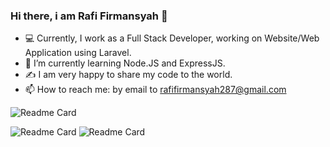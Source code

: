 ### Hi there, i am Rafi Firmansyah 👋

- :computer:  Currently, I work as a Full Stack Developer, working on Website/Web Application using Laravel.
- 🌱  I’m currently learning Node.JS and ExpressJS.
- :writing_hand:  I am very happy to share my code to the world.
- 📫   How to reach me:  by email to rafifirmansyah287@gmail.com



![Readme Card](https://github-readme-stats.vercel.app/api/pin/?username=rafifirmansyah&repo=ecommerce-api-with-expressjs-postgresql&show_owner=true)

![Readme Card](https://github-readme-stats.vercel.app/api?username=rafifirmansyah&show_icons=true&theme=default)    ![Readme Card](https://github-readme-stats.vercel.app/api/top-langs/?username=rafifirmansyah&hide=HTML,CSS,shell)
